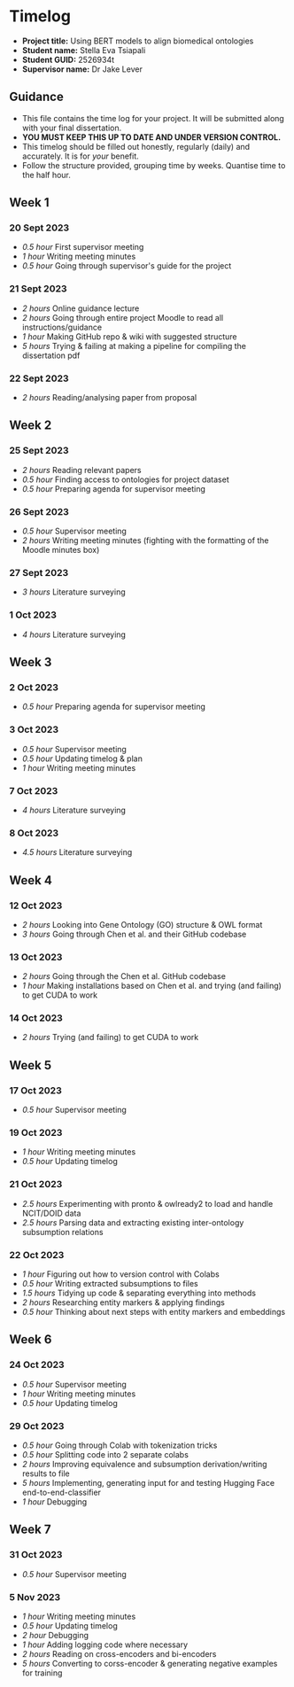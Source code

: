 # Timelog

* **Project title:** Using BERT models to align biomedical ontologies
* **Student name:** Stella Eva Tsiapali
* **Student GUID:** 2526934t
* **Supervisor name:** Dr Jake Lever

## Guidance

* This file contains the time log for your project. It will be submitted along with your final dissertation.
* **YOU MUST KEEP THIS UP TO DATE AND UNDER VERSION CONTROL.**
* This timelog should be filled out honestly, regularly (daily) and accurately. It is for *your* benefit.
* Follow the structure provided, grouping time by weeks.  Quantise time to the half hour.

## Week 1

### 20 Sept 2023

* *0.5 hour* First supervisor meeting
* *1 hour* Writing meeting minutes
* *0.5 hour* Going through supervisor's guide for the project

### 21 Sept 2023

* *2 hours* Online guidance lecture
* *2 hours* Going through entire project Moodle to read all instructions/guidance
* *1 hour* Making GitHub repo & wiki with suggested structure
* *5 hours* Trying & failing at making a pipeline for compiling the dissertation pdf

### 22 Sept 2023
* *2 hours* Reading/analysing paper from proposal

## Week 2

### 25 Sept 2023
* *2 hours* Reading relevant papers
* *0.5 hour* Finding access to ontologies for project dataset
* *0.5 hour* Preparing agenda for supervisor meeting

### 26 Sept 2023
* *0.5 hour* Supervisor meeting
* *2 hours* Writing meeting minutes (fighting with the formatting of the Moodle minutes box)

### 27 Sept 2023
* *3 hours* Literature surveying

### 1 Oct 2023
* *4 hours* Literature surveying

## Week 3

### 2 Oct 2023
* *0.5 hour* Preparing agenda for supervisor meeting

### 3 Oct 2023
* *0.5 hour* Supervisor meeting
* *0.5 hour* Updating timelog & plan
* *1 hour* Writing meeting minutes

### 7 Oct 2023
* *4 hours* Literature surveying

### 8 Oct 2023
* *4.5 hours* Literature surveying

## Week 4

### 12 Oct 2023
* *2 hours* Looking into Gene Ontology (GO) structure & OWL format
* *3 hours* Going through Chen et al. and their GitHub codebase

### 13 Oct 2023
* *2 hours* Going through the Chen et al. GitHub codebase
* *1 hour* Making installations based on Chen et al. and trying (and failing) to get CUDA to work 

### 14 Oct 2023
*  *2 hours* Trying (and failing) to get CUDA to work

## Week 5

### 17 Oct 2023
* *0.5 hour* Supervisor meeting

### 19 Oct 2023
* *1 hour* Writing meeting minutes
* *0.5 hour* Updating timelog

### 21 Oct 2023
* *2.5 hours* Experimenting with pronto & owlready2 to load and handle NCIT/DOID data
* *2.5 hours* Parsing data and extracting existing inter-ontology subsumption relations

### 22 Oct 2023
* *1 hour* Figuring out how to version control with Colabs
* *0.5 hour* Writing extracted subsumptions to files
* *1.5 hours* Tidying up code & separating everything into methods 
* *2 hours* Researching entity markers & applying findings
* *0.5 hour* Thinking about next steps with entity markers and embeddings

## Week 6

### 24 Oct 2023
* *0.5 hour* Supervisor meeting
* *1 hour* Writing meeting minutes
* *0.5 hour* Updating timelog

### 29 Oct 2023
* *0.5 hour* Going through Colab with tokenization tricks
* *0.5 hour* Splitting code into 2 separate colabs
* *2 hours* Improving equivalence and subsumption derivation/writing results to file
* *5 hours* Implementing, generating input for and testing Hugging Face end-to-end-classifier
* *1 hour* Debugging

## Week 7

### 31 Oct 2023
* *0.5 hour* Supervisor meeting

### 5 Nov 2023
* *1 hour* Writing meeting minutes
* *0.5 hour* Updating timelog
* *2 hour* Debugging
* *1 hour* Adding  logging code where necessary
* *2 hours* Reading on cross-encoders and bi-encoders
* *5 hours* Converting to corss-encoder & generating negative examples for training




